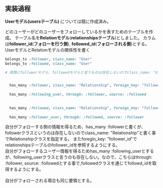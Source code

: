 
## 実装過程
**Userモデル(usersテーブル)**  については既に作成済み。

どのユーザーがどのユーザーをフォローしているかを表すためのテーブルを作成。
テーブル名を**Relationモデル**(**relationshipsテーブル**)としました。
カラムは**follower_id**(**フォローを行う側**), **followed_id**(**フォローされる側**)とする。
<br>
UserモデルとRelationモデルの関係性を書く


```models/relationship.rb
belongs_to :follower, class_name: "User"
belongs_to :followed, class_name: "User"

# 実際にfollowerモデル、followedモデルと言うものは存在しないのでclass_name: "User"とする事でusersテーブルを参照するようにしている。

```





```models/user.rb

  has_many :follower, class_name: "Relationship", foreign_key: "follower_id", dependent: :destroy
  
  has_many :following_user, through: :follower, source: :followed
 
  
  has_many :followed, class_name: "Relationship", foreign_key: "followed_id", dependent: :destroy
 
  has_many :follower_user, through: :followed, source: :follower


```

自分がフォローする側の情報を得るため、has_many :followerと書くが、followerクラスというのは存在しないのでclass_name: "Relationship"と書く事でRelationshipクラスを指定する。
またforegin_key: "follower_id"でrelationshipsテーブルのfollower_idを参照するようにする。
<br>
自分がフォローするユーザー情報を得るためhas_many :following_userとするが、following_userクラスと言うのも存在しない。なので、こちらはthrough: :follower, source: :followedとする事で,followedクラスを通じてfollowd_idを取得するようにする。
<br>
<br>
自分がフォローされる場合も同じ要領とする。


